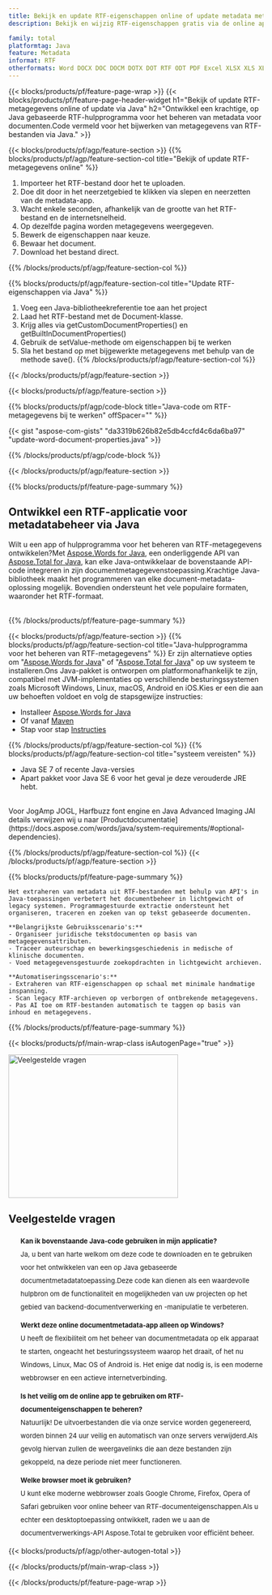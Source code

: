 ```yaml
---
title: Bekijk en update RTF-eigenschappen online of update metadata met behulp van Java
description: Bekijk en wijzig RTF-eigenschappen gratis via de online app.Java API-code om RTF-eigenschappen bij te werken.

family: total
platformtag: Java
feature: Metadata
informat: RTF
otherformats: Word DOCX DOC DOCM DOTX DOT RTF ODT PDF Excel XLSX XLS XLSM XLSB ODS Powerpoint PPTX PPT ODP
---
```

{{< blocks/products/pf/feature-page-wrap >}}
{{< blocks/products/pf/feature-page-header-widget h1="Bekijk of update RTF-metagegevens online of update via Java" h2="Ontwikkel een krachtige, op Java gebaseerde RTF-hulpprogramma voor het beheren van metadata voor documenten.Code vermeld voor het bijwerken van metagegevens van RTF-bestanden via Java." >}}

{{< blocks/products/pf/agp/feature-section >}}
{{% blocks/products/pf/agp/feature-section-col title="Bekijk of update RTF-metagegevens online" %}}

1. Importeer het RTF-bestand door het te uploaden.
1. Doe dit door in het neerzetgebied te klikken via slepen en neerzetten van de metadata-app.
1. Wacht enkele seconden, afhankelijk van de grootte van het RTF-bestand en de internetsnelheid.
1. Op dezelfde pagina worden metagegevens weergegeven.
1. Bewerk de eigenschappen naar keuze.
1. Bewaar het document.
1. Download het bestand direct.

{{% /blocks/products/pf/agp/feature-section-col %}}

{{% blocks/products/pf/agp/feature-section-col title="Update RTF-eigenschappen via Java" %}}

1. Voeg een Java-bibliotheekreferentie toe aan het project
1. Laad het RTF-bestand met de Document-klasse.
1. Krijg alles via getCustomDocumentProperties() en getBuiltInDocumentProperties()
1. Gebruik de setValue-methode om eigenschappen bij te werken
1. Sla het bestand op met bijgewerkte metagegevens met behulp van de methode save().
{{% /blocks/products/pf/agp/feature-section-col %}}

{{< /blocks/products/pf/agp/feature-section >}}

{{< blocks/products/pf/agp/feature-section >}}

{{% blocks/products/pf/agp/code-block title="Java-code om RTF-metagegevens bij te werken" offSpacer="" %}}

{{< gist "aspose-com-gists" "da3319b626b82e5db4ccfd4c6da6ba97" "update-word-document-properties.java" >}}

{{% /blocks/products/pf/agp/code-block %}}

{{< /blocks/products/pf/agp/feature-section >}}

{{% blocks/products/pf/feature-page-summary %}}

<h2>Ontwikkel een RTF-applicatie voor metadatabeheer via Java</h2>

Wilt u een app of hulpprogramma voor het beheren van RTF-metagegevens ontwikkelen?Met [Aspose.Words for Java](https://products.aspose.com/words/nl/java/), een onderliggende API van [Aspose.Total for Java](https://products.aspose.com/total/nl/java/), kan elke Java-ontwikkelaar de bovenstaande API-code integreren in zijn documentmetagegevenstoepassing.Krachtige Java-bibliotheek maakt het programmeren van elke document-metadata-oplossing mogelijk. Bovendien ondersteunt het vele populaire formaten, waaronder het RTF-formaat.<br /><br />

{{% /blocks/products/pf/feature-page-summary %}}

{{< blocks/products/pf/agp/feature-section >}}
{{% blocks/products/pf/agp/feature-section-col title="Java-hulpprogramma voor het beheren van RTF-metagegevens" %}}
Er zijn alternatieve opties om "[Aspose.Words for Java](https://products.aspose.com/words/nl/java/)" of "[Aspose.Total for Java](https://products.aspose.com/total/nl/java/)" op uw systeem te installeren.Ons Java-pakket is ontworpen om platformonafhankelijk te zijn, compatibel met JVM-implementaties op verschillende besturingssystemen zoals Microsoft Windows, Linux, macOS, Android en iOS.Kies er een die aan uw behoeften voldoet en volg de stapsgewijze instructies:<br />

- Installeer [Aspose.Words for Java](https://docs.aspose.com/words/java/installation/)
- Of vanaf [Maven](https://releases.aspose.com/java/repo/com/aspose/aspose-words/)
- Stap voor stap [Instructies](https://docs.aspose.com/words/java/installation/#install-aspose-words-for-java-from-maven-repository)

{{% /blocks/products/pf/agp/feature-section-col %}}
{{% blocks/products/pf/agp/feature-section-col title="systeem vereisten" %}}

- Java SE 7 of recente Java-versies
- Apart pakket voor Java SE 6 voor het geval je deze verouderde JRE hebt.

<br />
Voor JogAmp JOGL, Harfbuzz font engine en Java Advanced Imaging JAI details verwijzen wij u naar [Productdocumentatie](https://docs.aspose.com/words/java/system-requirements/#optional-dependencies).

{{% /blocks/products/pf/agp/feature-section-col %}}
{{< /blocks/products/pf/agp/feature-section >}}


{{% blocks/products/pf/feature-page-summary %}}
```
Het extraheren van metadata uit RTF-bestanden met behulp van API's in Java-toepassingen verbetert het documentbeheer in lichtgewicht of legacy systemen. Programmagestuurde extractie ondersteunt het organiseren, traceren en zoeken van op tekst gebaseerde documenten.

**Belangrijkste Gebruiksscenario's:**
- Organiseer juridische tekstdocumenten op basis van metagegevensattributen.
- Traceer auteurschap en bewerkingsgeschiedenis in medische of klinische documenten.
- Voed metagegevensgestuurde zoekopdrachten in lichtgewicht archieven.

**Automatiseringsscenario's:**
- Extraheren van RTF-eigenschappen op schaal met minimale handmatige inspanning.
- Scan legacy RTF-archieven op verborgen of ontbrekende metagegevens.
- Pas AI toe om RTF-bestanden automatisch te taggen op basis van inhoud en metagegevens.
```
{{% /blocks/products/pf/feature-page-summary %}}
{{< blocks/products/pf/main-wrap-class isAutogenPage="true" >}}


<style>.howtolist li{margin-right: 0!important;line-height: 26px;position: relative;margin-bottom: 10px;font-size: 13px;list-style-type: none;}</style>
<div class="col-md-12 tl bg-gray-dark howtolist section">
  <a class="anchor" name="faqpage"></a>
  <div class="container tl dflex" itemscope="" itemtype="https://schema.org/FAQPage">
      <div class="col-md-4 howtosectiongfx">
          <img class="social-panel-hide-on-mobile" src="https://www.groupdocs.cloud/templates/brand/images/groupdocs/conversion/groupdocs_conversion-brand.png" alt="Veelgestelde vragen" width="335" height="283">
      </div>
      <div class="howtosection col-md-8">
          <div>
              <h2>Veelgestelde vragen</h2>
              <ul>
                  <li itemscope="" itemprop="mainEntity" itemtype="https://schema.org/Question">
                      <div>
                          <span itemprop="name"><b>Kan ik bovenstaande Java-code gebruiken in mijn applicatie?</b></span>
                      </div>
                      <div itemscope="" itemprop="acceptedAnswer" itemtype="https://schema.org/Answer">
                          <span itemprop="text">Ja, u bent van harte welkom om deze code te downloaden en te gebruiken voor het ontwikkelen van een op Java gebaseerde documentmetadatatoepassing.Deze code kan dienen als een waardevolle hulpbron om de functionaliteit en mogelijkheden van uw projecten op het gebied van backend-documentverwerking en -manipulatie te verbeteren.</span>
                      </div>
                  </li>
                  <li itemscope="" itemprop="mainEntity" itemtype="https://schema.org/Question">
                      <div>
                          <span itemprop="name"><b>Werkt deze online documentmetadata-app alleen op Windows?</b></span>
                      </div>
                      <div itemscope="" itemprop="acceptedAnswer" itemtype="https://schema.org/Answer">
                          <span itemprop="text">U heeft de flexibiliteit om het beheer van documentmetadata op elk apparaat te starten, ongeacht het besturingssysteem waarop het draait, of het nu Windows, Linux, Mac OS of Android is. Het enige dat nodig is, is een moderne webbrowser en een actieve internetverbinding.</span>
                      </div>
                  </li>
                  <li itemscope="" itemprop="mainEntity" itemtype="https://schema.org/Question">
                      <div>
                          <span itemprop="name"><b>Is het veilig om de online app te gebruiken om RTF-documenteigenschappen te beheren?</b></span>
                      </div>
                      <div itemscope="" itemprop="acceptedAnswer" itemtype="https://schema.org/Answer">
                          <span itemprop="text">Natuurlijk! De uitvoerbestanden die via onze service worden gegenereerd, worden binnen 24 uur veilig en automatisch van onze servers verwijderd.Als gevolg hiervan zullen de weergavelinks die aan deze bestanden zijn gekoppeld, na deze periode niet meer functioneren.</span>
                      </div>
                  </li>                 
                  <li itemscope="" itemprop="mainEntity" itemtype="https://schema.org/Question">
                      <div>
                          <span itemprop="name"><b>Welke browser moet ik gebruiken?</b></span>
                      </div>
                      <div itemscope="" itemprop="acceptedAnswer" itemtype="https://schema.org/Answer">
                          <span itemprop="text">U kunt elke moderne webbrowser zoals Google Chrome, Firefox, Opera of Safari gebruiken voor online beheer van RTF-documenteigenschappen.Als u echter een desktoptoepassing ontwikkelt, raden we u aan de documentverwerkings-API Aspose.Total te gebruiken voor efficiënt beheer.</span>
                      </div>
                  </li>
              </ul>
          </div>
      </div>
  </div>

{{< blocks/products/pf/agp/other-autogen-total >}}

{{< /blocks/products/pf/main-wrap-class >}}

{{< /blocks/products/pf/feature-page-wrap >}}